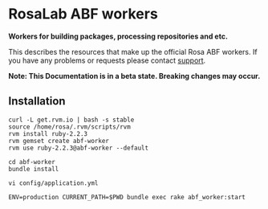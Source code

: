 RosaLab ABF workers
===================

**Workers for building packages, processing repositories and etc.**

This describes the resources that make up the official Rosa ABF workers. If you have any problems or requests please contact [support](https://abf.rosalinux.ru/contact).

**Note: This Documentation is in a beta state. Breaking changes may occur.**

## Installation

    curl -L get.rvm.io | bash -s stable
    source /home/rosa/.rvm/scripts/rvm
    rvm install ruby-2.2.3
    rvm gemset create abf-worker
    rvm use ruby-2.2.3@abf-worker --default

    cd abf-worker
    bundle install

    vi config/application.yml

    ENV=production CURRENT_PATH=$PWD bundle exec rake abf_worker:start
